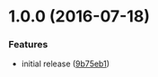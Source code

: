 <a name="1.0.0"></a>
# 1.0.0 (2016-07-18)


### Features

* initial release ([9b75eb1](https://github.com/mljs/disjoint-set/commit/9b75eb1))




